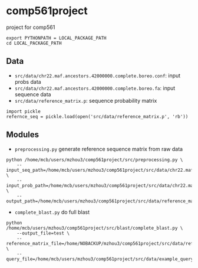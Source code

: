 # comp561project
project for comp561


```buildoutcfg
export PYTHONPATH = LOCAL_PACKAGE_PATH 
cd LOCAL_PACKAGE_PATH
```

## Data
- `src/data/chr22.maf.ancestors.42000000.complete.boreo.conf`: input probs data 
- `src/data/chr22.maf.ancestors.42000000.complete.boreo.fa`: input sequence data
-  `src/data/reference_matrix.p`: sequence probability matrix
```buildoutcfg
import pickle 
refernce_seq = pickle.load(open('src/data/reference_matrix.p', 'rb'))
```

## Modules 

- `preprocessing.py`  generate reference sequence matrix from raw data
```buildoutcfg
python /home/mcb/users/mzhou3/comp561project/src/preprocessing.py \
	--input_seq_path=/home/mcb/users/mzhou3/comp561project/src/data/chr22.maf.ancestors.42000000.complete.boreo.fa \
	--input_prob_path=/home/mcb/users/mzhou3/comp561project/src/data/chr22.maf.ancestors.42000000.complete.boreo.conf \
	--output_path=/home/mcb/users/mzhou3/comp561project/src/data/reference_matrix.p
```

- `complete_blast.py` do full blast 
```
python /home/mcb/users/mzhou3/comp561project/src/blast/complete_blast.py \
    --output_file=test \
    --reference_matrix_file=/home/NOBACKUP/mzhou3/comp561project/src/data/reference_matrix.p \
    --query_file=/home/mcb/users/mzhou3/comp561project/src/data/example_query.fa
```